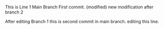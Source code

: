 This is Line 1 Main Branch First commit. (modified) new modification after branch 2
 
After editing Branch 1 this is second commit in main branch. editing this line.
